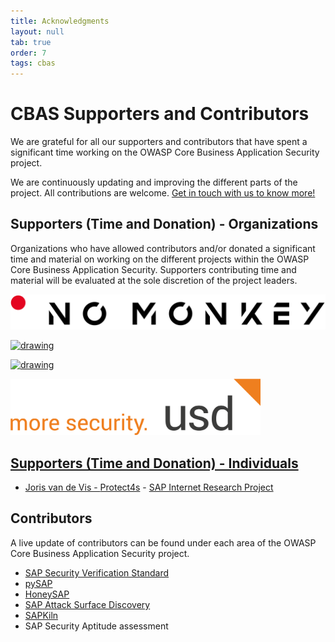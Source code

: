 ```yaml
---
title: Acknowledgments
layout: null
tab: true
order: 7
tags: cbas
---
```

# CBAS Supporters and Contributors

We are grateful for all our supporters and contributors that have spent a significant time working on the OWASP Core Business Application Security project.

We are continuously updating and improving the different parts of the project. All contributions are welcome. [Get in touch with us to know more!](mailto:cbas@advisory.no-monkey.com)

## Supporters (Time and Donation) - Organizations

Organizations who have allowed contributors and/or donated a significant time and material on working on the different projects within the OWASP Core Business Application Security. Supporters contributing time and material will be evaluated at the sole discretion of the project leaders.


<a href="https://www.no-monkey.com"><img src="assets/images/NO_MONKEY.png" alt="drawing" style="width:600px;"/>

<a href="https://www.secureauth.com/labs/"><img src="assets/images/secureauth.png" alt="drawing" style="width:400px;"/>

<a href="https://pathlock.com/"><img src="assets/images/Pathlock_Logo.png" alt="drawing" style="width:400px;"/>

<a href="https://www.usd.de"><img src="assets/images/usd_Logo.png" alt="drawing" style="width:400px;"/>


## Supporters (Time and Donation) - Individuals

- Joris van de Vis - [Protect4s](https://protect4s.com/) - [SAP Internet Research Project](https://github.com/NO-MONKEY/CBAS/blob/master/SAP_Internet_Research.md)

## Contributors

A live update of contributors can be found under each area of the OWASP Core Business Application Security project.

- [SAP Security Verification Standard](https://github.com/NO-MONKEY/CBAS-SAP-SecurityMaturityModel/graphs/contributors)
- [pySAP](https://github.com/OWASP/pysap/graphs/contributors)
- [HoneySAP](https://github.com/OWASP/HoneySAP/graphs/contributors)
- [SAP Attack Surface Discovery](https://github.com/SecuritySilverbacks/SAP-AttackSurfaceDiscovery/graphs/contributors)
- [SAPKiln](https://github.com/OWASP/SAPKiln/graphs/contributors)
- SAP Security Aptitude assessment
